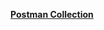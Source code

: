 **[Postman Collection](https://drive.google.com/file/d/19B0ibJbv04os_Lq-Gbtv7My5Mkw-kEct/view?usp=sharing)**
